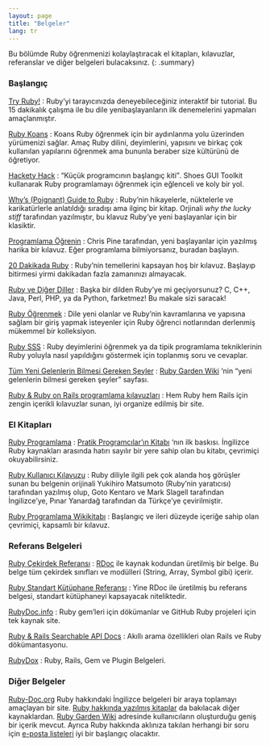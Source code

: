 ```yaml
---
layout: page
title: "Belgeler"
lang: tr
---
```


Bu bölümde Ruby öğrenmenizi kolaylaştıracak el kitapları, kılavuzlar,
referanslar ve diğer belgeleri bulacaksınız.
{: .summary}

### Başlangıç

[Try Ruby!][1]
: Ruby’yi tarayıcınızda deneyebileceğiniz interaktif bir tutorial. Bu 15
  dakikalık çalışma ile bu dile yenibaşlayanların ilk denemelerini
  yapmaları amaçlanmıştır.

[Ruby Koans][2]
: Koans Ruby öğrenmek için bir aydınlanma yolu üzerinden yürümenizi
  sağlar. Amaç Ruby dilini, deyimlerini, yapısını ve birkaç çok
  kullanılan yapılarını öğrenmek ama bununla beraber size kültürünü de
  öğretiyor.

[Hackety Hack][3]
: <q cite="http://www.hackety.com/">Küçük programcının başlangıç
  kiti</q>. Shoes GUI Toolkit kullanarak Ruby programlamayı öğrenmek
  için eğlenceli ve koly bir yol.

[Why’s (Poignant) Guide to Ruby][4]
: Ruby’nin hikayelerle, nüktelerle ve karikatürlerle anlatıldığı
  sıradışı ama ilginç bir kitap. Orjinali *why the lucky stiff*
  tarafından yazılmıştır, bu klavuz Ruby’ye yeni başlayanlar için bir
  klasiktir.

[Programlama Öğrenin][5]
: Chris Pine tarafından, yeni başlayanlar için yazılmış harika bir
  kılavuz. Eğer programlama bilmiyorsanız, buradan başlayın.

[20 Dakikada Ruby](/tr/documentation/quickstart/)
: Ruby’nin temellerini kapsayan hoş bir kılavuz. Başlayıp bitirmesi
  yirmi dakikadan fazla zamanınızı almayacak.

[Ruby ve Diğer Diller](/tr/documentation/ruby-from-other-languages/)
: Başka bir dilden Ruby’ye mi geçiyorsunuz? C, C++, Java, Perl, PHP, ya
  da Python, farketmez! Bu makale sizi saracak!

[Ruby Öğrenmek][6]
: Dile yeni olanlar ve Ruby’nin kavramlarına ve yapısına sağlam bir
  giriş yapmak isteyenler için Ruby öğrenci notlarından derlenmiş
  mükemmel bir kolleksiyon.

[Ruby SSS][7]
: Ruby deyimlerini öğrenmek ya da tipik programlama tekniklerinin Ruby
  yoluyla nasıl yapıldığını göstermek için toplanmış soru ve cevaplar.

[Tüm Yeni Gelenlerin Bilmesi Gereken Şeyler][8]
: [Ruby Garden Wiki][9] ‘nin “yeni gelenlerin bilmesi gereken şeyler”
  sayfası.

[Ruby &amp; Ruby on Rails programlama kılavuzları][10]
: Hem Ruby hem Rails için zengin içerikli kılavuzlar sunan, iyi organize
  edilmiş bir site.

### El Kitapları

[Ruby Programlama][11]
: [Pratik Programcılar’ın Kitabı][12] ‘nın ilk baskısı. İngilizce Ruby
  kaynakları arasında hatırı sayılır bir yere sahip olan bu kitabı,
  çevrimiçi okuyabilirsiniz.

[Ruby Kullanıcı Kılavuzu][13]
: Ruby diliyle ilgili pek çok alanda hoş görüşler sunan bu belgenin
  orijinali Yukihiro Matsumoto (Ruby’nin yaratıcısı) tarafından yazılmış
  olup, Goto Kentaro ve Mark Slagell tarafından İngilizce’ye, Pınar
  Yanardağ tarafından da Türkçe’ye çevirilmiştir.

[Ruby Programlama Wikikitabı][14]
: Başlangıç ve ileri düzeyde içeriğe sahip olan çevrimiçi, kapsamlı bir
  kılavuz.

### Referans Belgeleri

[Ruby Çekirdek Referansı][15]
: [RDoc][16] ile kaynak kodundan üretilmiş bir belge. Bu belge tüm
  çekirdek sınıfları ve modülleri (String, Array, Symbol gibi) içerir.

[Ruby Standart Kütüphane Referansı][17]
: Yine RDoc ile üretilmiş bu referans belgesi, standart kütüphaneyi
  kapsayacak niteliktedir.

[RubyDoc.info][19]
: Ruby gem’leri için dökümanlar ve GitHub Ruby projeleri için tek kaynak
  site.

[Ruby & Rails Searchable API Docs][20]
: Akıllı arama özellikleri olan Rails ve Ruby dökümantasyonu.

[RubyDox][21]
: Ruby, Rails, Gem ve Plugin Belgeleri.

### Diğer Belgeler

[Ruby-Doc.org][22] Ruby hakkındaki İngilizce belgeleri bir araya
toplamayı amaçlayan bir site. [Ruby hakkında yazılmış kitaplar][23] da
bakılacak diğer kaynaklardan. [Ruby Garden Wiki][9] adresinde
kullanıcıların oluşturduğu geniş bir içerik mevcut. Ayrıca Ruby hakkında
aklınıza takılan herhangi bir soru için [e-posta
listeleri](/en/community/mailing-lists/) iyi bir başlangıç olacaktır.



[1]: http://tryruby.org/
[2]: http://rubykoans.com/
[3]: http://www.hackety.com/
[4]: http://mislav.uniqpath.com/poignant-guide/
[5]: http://pine.fm/LearnToProgram/
[6]: http://rubylearning.com/
[7]: http://faq.rubygarden.org/
[8]: http://www.rubygarden.org/ruby?ThingsNewcomersShouldKnow
[9]: http://wiki.rubygarden.org/Ruby
[10]: http://www.meshplex.org/wiki/Ruby/Ruby_on_Rails_programming_tutorials
[11]: http://www.ruby-doc.org/docs/ProgrammingRuby/
[12]: http://pragmaticprogrammer.com/titles/ruby/index.html
[13]: http://www.belgeler.org/uygulamalar/ruby/ruby-ug.html
[14]: http://en.wikibooks.org/wiki/Ruby_programming_language
[15]: http://www.ruby-doc.org/core
[16]: http://docs.seattlerb.org/rdoc/
[17]: http://www.ruby-doc.org/stdlib
[19]: http://www.rubydoc.info/
[20]: http://rubydocs.org/
[21]: http://www.rubydox.net/
[22]: http://ruby-doc.org
[23]: http://www.ruby-doc.org/bookstore
